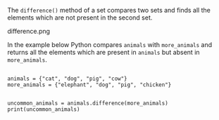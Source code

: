 The `difference()` method of a set compares two sets and finds all the elements which are not present in the second set.

<Image>difference.png</Image>

In the example below Python compares `animals` with `more_animals` and returns all the elements which are present in `animals` but absent in `more_animals`.

<Editor lang="python">
<code>
animals = {"cat", "dog", "pig", "cow"}
more_animals = {"elephant", "dog", "pig", "chicken"}

uncommon_animals = animals.difference(more_animals)
print(uncommon_animals)
</code>
</Editor>